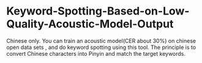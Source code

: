 # Keyword-Spotting-Based-on-Low-Quality-Acoustic-Model-Output
Chinese only. You can train an acoustic model(CER about 30%) on chinese open data sets  , and do keyword spotting using this tool.  The principle is to convert Chinese characters into Pinyin and match the target keywords.

